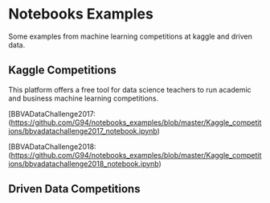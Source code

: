 # Notebooks Examples
 Some examples from machine learning competitions at kaggle and driven data.
 
 
 ## Kaggle Competitions
 This platform offers a free tool for data science teachers to run academic and business machine learning competitions.
 
[BBVADataChallenge2017:(https://github.com/G94/notebooks_examples/blob/master/Kaggle_competitions/bbvadatachallenge2017_notebook.ipynb)




[BBVADataChallenge2018:(https://github.com/G94/notebooks_examples/blob/master/Kaggle_competitions/bbvadatachallenge2018_notebook.ipynb)

## Driven Data Competitions
